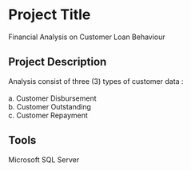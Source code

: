 # Project Title
Financial Analysis on Customer Loan Behaviour

## Project Description 
Analysis consist of three (3) types of customer data : <br><br>
a. Customer Disbursement <br>
b. Customer Outstanding <br>
c. Customer Repayment

## Tools 
Microsoft SQL Server

